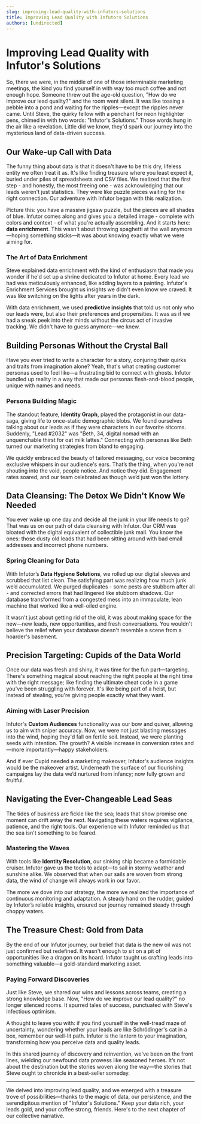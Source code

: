 ```yaml
---
slug: improving-lead-quality-with-infutors-solutions
title: Improving Lead Quality with Infutors Solutions
authors: [undirected]
---
```



# Improving Lead Quality with Infutor's Solutions

So, there we were, in the middle of one of those interminable marketing meetings, the kind you find yourself in with way too much coffee and not enough hope. Someone threw out the age-old question, "How do we improve our lead quality?" and the room went silent. It was like tossing a pebble into a pond and waiting for the ripples—except the ripples never came. Until Steve, the quirky fellow with a penchant for neon highlighter pens, chimed in with two words: "Infutor's Solutions." Those words hung in the air like a revelation. Little did we know, they'd spark our journey into the mysterious land of data-driven success.

## Our Wake-up Call with Data

The funny thing about data is that it doesn't have to be this dry, lifeless entity we often treat it as. It's like finding treasure where you least expect it, buried under piles of spreadsheets and CSV files. We realized that the first step - and honestly, the most freeing one - was acknowledging that our leads weren't just statistics. They were like puzzle pieces waiting for the right connection. Our adventure with Infutor began with this realization.

Picture this: you have a massive jigsaw puzzle, but the pieces are all shades of blue. Infutor comes along and gives you a detailed image - complete with colors and context - of what you're actually assembling. And it starts here: **data enrichment**. This wasn't about throwing spaghetti at the wall anymore—hoping something sticks—it was about knowing exactly what we were aiming for.

### The Art of Data Enrichment

Steve explained data enrichment with the kind of enthusiasm that made you wonder if he'd set up a shrine dedicated to Infutor at home. Every lead we had was meticulously enhanced, like adding layers to a painting. Infutor's Enrichment Services brought us insights we didn't even know we craved. It was like switching on the lights after years in the dark.

With data enrichment, we used **predictive insights** that told us not only who our leads were, but also their preferences and propensities. It was as if we had a sneak peek into their minds without the circus act of invasive tracking. We didn't have to guess anymore—we knew.

## Building Personas Without the Crystal Ball

Have you ever tried to write a character for a story, conjuring their quirks and traits from imagination alone? Yeah, that's what creating customer personas used to feel like—a frustrating bid to connect with ghosts. Infutor bundled up reality in a way that made our personas flesh-and-blood people, unique with names and needs.

### Persona Building Magic

The standout feature, **Identity Graph**, played the protagonist in our data-saga, giving life to once-static demographic blobs. We found ourselves talking about our leads as if they were characters in our favorite sitcoms. Suddenly, "Lead #2032" was "Beth, 34, digital nomad with an unquenchable thirst for oat milk lattes." Connecting with personas like Beth turned our marketing strategies from bland to engaging.

We quickly embraced the beauty of tailored messaging, our voice becoming exclusive whispers in our audience's ears. That’s the thing, when you're not shouting into the void, people notice. And notice they did. Engagement rates soared, and our team celebrated as though we’d just won the lottery.

## Data Cleansing: The Detox We Didn't Know We Needed

You ever wake up one day and decide all the junk in your life needs to go? That was us on our path of data cleansing with Infutor. Our CRM was bloated with the digital equivalent of collectible junk mail. You know the ones: those dusty old leads that had been sitting around with bad email addresses and incorrect phone numbers.

### Spring Cleaning for Data

With Infutor’s **Data Hygiene Solutions**, we rolled up our digital sleeves and scrubbed that list clean. The satisfying part was realizing how much junk we’d accumulated. We purged duplicates - some pests are stubborn after all - and corrected errors that had lingered like stubborn shadows. Our database transformed from a congested mess into an immaculate, lean machine that worked like a well-oiled engine.

It wasn't just about getting rid of the old, it was about making space for the new—new leads, new opportunities, and fresh conversations. You wouldn't believe the relief when your database doesn't resemble a scene from a hoarder's basement.

## Precision Targeting: Cupids of the Data World

Once our data was fresh and shiny, it was time for the fun part—targeting. There's something magical about reaching the right people at the right time with the right message; like finding the ultimate cheat code in a game you've been struggling with forever. It's like being part of a heist, but instead of stealing, you're giving people exactly what they want.

### Aiming with Laser Precision

Infutor's **Custom Audiences** functionality was our bow and quiver, allowing us to aim with sniper accuracy. Now, we were not just blasting messages into the wind, hoping they'd fall on fertile soil. Instead, we were planting seeds with intention. The growth? A visible increase in conversion rates and—more importantly—happy stakeholders. 

And if ever Cupid needed a marketing makeover, Infutor's audience insights would be the makeover artist. Underneath the surface of our flourishing campaigns lay the data we’d nurtured from infancy; now fully grown and fruitful.

## Navigating the Ever-Changeable Lead Seas

The tides of business are fickle like the sea; leads that show promise one moment can drift away the next. Navigating these waters requires vigilance, patience, and the right tools. Our experience with Infutor reminded us that the sea isn't something to be feared.

### Mastering the Waves

With tools like **Identity Resolution**, our sinking ship became a formidable cruiser. Infutor gave us the tools to adapt—to sail in stormy weather and sunshine alike. We observed that when our sails are woven from strong data, the wind of change will always work in our favor.

The more we dove into our strategy, the more we realized the importance of continuous monitoring and adaptation. A steady hand on the rudder, guided by Infutor’s reliable insights, ensured our journey remained steady through choppy waters.

## The Treasure Chest: Gold from Data

By the end of our Infutor journey, our belief that data is the new oil was not just confirmed but redefined. It wasn't enough to sit on a pit of opportunities like a dragon on its hoard. Infutor taught us crafting leads into something valuable—a gold-standard marketing asset.

### Paying Forward Discoveries 

Just like Steve, we shared our wins and lessons across teams, creating a strong knowledge base. Now, "How do we improve our lead quality?" no longer silenced rooms. It spurred tales of success, punctuated with Steve's infectious optimism.

A thought to leave you with: if you find yourself in the well-tread maze of uncertainty, wondering whether your leads are like Schrödinger's cat in a box, remember our well-lit path. Infutor is the lantern to your imagination, transforming how you perceive data and quality leads.

In this shared journey of discovery and reinvention, we've been on the front lines, wielding our newfound data prowess like seasoned heroes. It’s not about the destination but the stories woven along the way—the stories that Steve ought to chronicle in a best-seller someday.

---

We delved into improving lead quality, and we emerged with a treasure trove of possibilities—thanks to the magic of data, our persistence, and the serendipitous mention of "Infutor's Solutions." Keep your data rich, your leads gold, and your coffee strong, friends. Here's to the next chapter of our collective narrative.